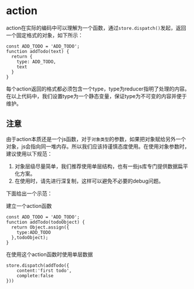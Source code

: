 # action

action在实际的编码中可以理解为一个函数，通过`store.dispatch()`发起，返回一个固定格式的对象，如下所示：

```
const ADD_TODO = 'ADD_TODO';
function addTodo(text) {
  return {
    type: ADD_TODO,
    text
  }
}
```

每个action返回的格式都必须包含一个type，type为reducer指明了处理的内容。在以上代码中，我们设置type为一个静态变量，保证type为不可变的内容并便于维护。

## 注意

由于action本质还是一个js函数，对于`对象类型`的参数，如果把对象赋给另外一个对象，js会指向同一堆内存。所以我们应该持谨慎态度使用。在使用对象参数时，建议使用以下规范：

1. 对象层级尽量简单，我们推荐使用单层结构，也有一些js库专门提供数据扁平化方案。
2. 在使用时，请先进行深复制，这样可以避免不必要的debug问题。

下面给出一个示范：

建立一个action函数

```
const ADD_TODO = 'ADD_TODO';
function addTodo(todoObject) {
  return Object.assign({
    type:ADD_TODO
  },todoObject);
}
```

在使用这个action函数时使用单层数据

```
store.dispatch(addTodo({
    content:'first todo',
    complete:false
}))
```

